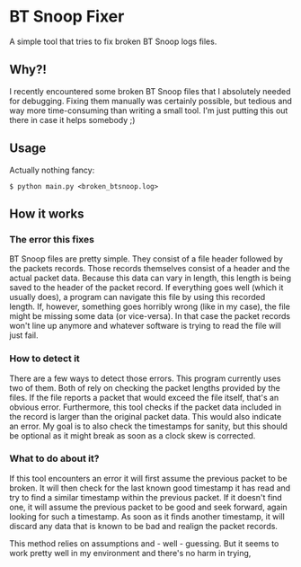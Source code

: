 # BT Snoop Fixer

A simple tool that tries to fix broken BT Snoop logs files.

## Why?!

I recently encountered some broken BT Snoop files that I absolutely needed for debugging.
Fixing them manually was certainly possible, but tedious and way more time-consuming than writing a small tool.
I'm just putting this out there in case it helps somebody ;)

## Usage

Actually nothing fancy:

```commandline
$ python main.py <broken_btsnoop.log>
```

## How it works

### The error this fixes

BT Snoop files are pretty simple. They consist of a file header followed by the packets records.
Those records themselves consist of a header and the actual packet data.
Because this data can vary in length, this length is being saved to the header of the packet record.
If everything goes well (which it usually does), a program can navigate this file by using this recorded length.
If, however, something goes horribly wrong (like in my case), the file might be missing some data (or vice-versa).
In that case the packet records won't line up anymore and whatever software is trying to read the file will just fail.

### How to detect it

There are a few ways to detect those errors. This program currently uses two of them.
Both of rely on checking the packet lengths provided by the files.
If the file reports a packet that would exceed the file itself, that's an obvious error.
Furthermore, this tool checks if the packet data included in the record is larger than the original packet data.
This would also indicate an error.
My goal is to also check the timestamps for sanity, but this should be optional as it might break as soon as a clock skew is corrected.

### What to do about it?

If this tool encounters an error it will first assume the previous packet to be broken.
It will then check for the last known good timestamp it has read and try to find a similar timestamp within the previous packet.
If it doesn't find one, it will assume the previous packet to be good and seek forward, again looking for such a timestamp.
As soon as it finds another timestamp, it will discard any data that is known to be bad and realign the packet records.

This method relies on assumptions and - well - guessing. But it seems to work pretty well in my environment and there's no harm in trying,

